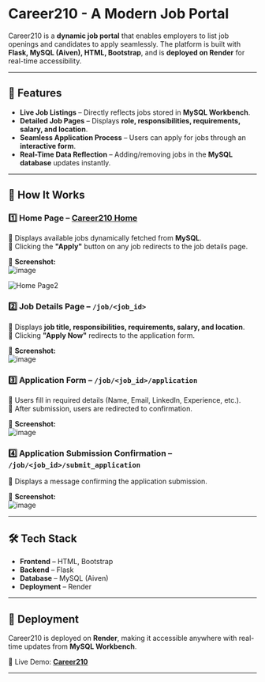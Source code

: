 # Career210 - A Modern Job Portal  

Career210 is a **dynamic job portal** that enables employers to list job openings and candidates to apply seamlessly. The platform is built with **Flask, MySQL (Aiven), HTML, Bootstrap**, and is **deployed on Render** for real-time accessibility.  

---

## 🌟 Features  

- **Live Job Listings** – Directly reflects jobs stored in **MySQL Workbench**.  
- **Detailed Job Pages** – Displays **role, responsibilities, requirements, salary, and location**.  
- **Seamless Application Process** – Users can apply for jobs through an **interactive form**.  
- **Real-Time Data Reflection** – Adding/removing jobs in the **MySQL database** updates instantly.  

---

## 📌 How It Works  

### 1️⃣ **Home Page** – [Career210 Home](https://career210.onrender.com/)  
🔹 Displays available jobs dynamically fetched from **MySQL**.  
🔹 Clicking the **"Apply"** button on any job redirects to the job details page.  

📌 **Screenshot:**  
![image](https://github.com/user-attachments/assets/3314283f-d9af-4eeb-940f-3620fb4447e5)


 ![Home Page2](![image](https://github.com/user-attachments/assets/e65d3a87-ebad-4eff-8143-e46f1883e3c4)
)

 
### 2️⃣ **Job Details Page** – `/job/<job_id>`  
🔹 Displays **job title, responsibilities, requirements, salary, and location**.  
🔹 Clicking **"Apply Now"** redirects to the application form.  

📌 **Screenshot:**  
![image](https://github.com/user-attachments/assets/e0d8cb11-eb4d-43fe-a2eb-13ca76ef217f)


### 3️⃣ **Application Form** – `/job/<job_id>/application`  
🔹 Users fill in required details (Name, Email, LinkedIn, Experience, etc.).  
🔹 After submission, users are redirected to confirmation.  

📌 **Screenshot:**  
![image](https://github.com/user-attachments/assets/d39ec374-9a75-414c-b21c-8e2388ae6df4)

### 4️⃣ **Application Submission Confirmation** – `/job/<job_id>/submit_application`  
🔹 Displays a message confirming the application submission.  

📌 **Screenshot:**  
![image](https://github.com/user-attachments/assets/f6ae31e0-4bcc-4d2e-afeb-af43a517ada5)
  

---

## 🛠️ Tech Stack  

- **Frontend** – HTML, Bootstrap  
- **Backend** – Flask  
- **Database** – MySQL (Aiven)  
- **Deployment** – Render  

---

## 🚀 Deployment  

Career210 is deployed on **Render**, making it accessible anywhere with real-time updates from **MySQL Workbench**.  

🔹 Live Demo: **[Career210](https://career210.onrender.com/)**  

---
